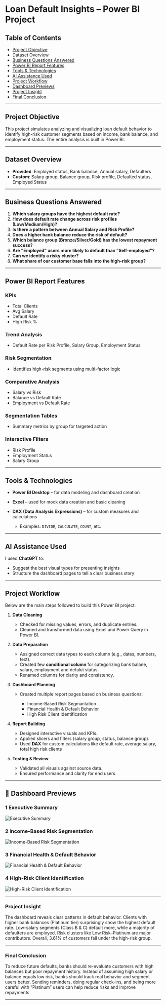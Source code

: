 #  Loan Default Insights – Power BI Project

## Table of Contents
- [Project Objective](#project-objective)
- [Dataset Overview](#dataset-overview)
- [Business Questions Answered](#business-questions-answered)
- [Power BI Report Features](#power-bi-report-features)
- [Tools & Technologies](#tools--technologies)
- [AI Assistance Used](#ai-assistance-used)
- [Project Workflow](#project-workflow)
- [Dashboard Previews](#-dashboard-previews)
- [Project Insight](#project-insight)
- [Final Conclusion](#final-conclusion)

---

##  Project Objective

This project simulates analyzing and visualizing loan default behavior to identify high-risk customer segments based on income, bank balance, and employment status. The entire analysis is built in Power BI.

---

##  Dataset Overview

* **Provided**: Employed status, Bank balance, Annual salary, Defaulters
* **Custom**: Salary group, Balance group, Risk profile, Defaulted status, Employed Status

---

##  Business Questions Answered

1. **Which salary groups have the highest default rate?**
2. **How does default rate change across risk profiles (Low/Medium/High)?**
3. **Is there a pattern between Annual Salary and Risk Profile?**
4. **Does a higher bank balance reduce the risk of default?**
5. **Which balance group (Bronze/Silver/Gold) has the lowest repayment success?**
6. **Are "Employed" users more likely to default than "Self-employed"?**
7. **Can we identify a risky cluster?**
8. **What share of our customer base falls into the high-risk group?**

---

##  Power BI Report Features

###  KPIs

* Total Clients
* Avg Salary
* Default Rate
* High Risk %

###  Trend Analysis

* Default Rate per Risk Profile, Salary Group, Employment Status

###  Risk Segmentation

* Identifies high-risk segments using multi-factor logic

###  Comparative Analysis

* Salary vs Risk
* Balance vs Default Rate
* Employment vs Default Rate

###  Segmentation Tables

* Summary metrics by group for targeted action

###  Interactive Filters

* Risk Profile
* Employment Status
* Salary Group

---

##  Tools & Technologies

* **Power BI Desktop** – for data modeling and dashboard creation
* **Excel** – used for mock data creation and basic cleaning
* **DAX (Data Analysis Expressions)** – for custom measures and calculations

  * Examples: `DIVIDE`, `CALCULATE`, `COUNT`, etc.

---

##  AI Assistance Used

I used **ChatGPT** to:

* Suggest the best visual types for presenting insights
* Structure the dashboard pages to tell a clear business story

---


##  Project Workflow

Below are the main steps followed to build this Power BI project:

1. **Data Cleaning**

   * Checked for missing values, errors, and duplicate entries.
   * Cleaned and transformed data using Excel and Power Query in Power BI.

2. **Data Preparation**

   * Assigned correct data types to each column (e.g., dates, numbers, text).
   * Created few **conditional column** for categorizing bank balane, salary, employment and defalut status.
   * Renamed columns for clarity and consistency.

3. **Dashboard Planning**

   * Created multiple report pages based on business questions:

     * Income-Based Risk Segmantation
     * Financial Health & Default Behavior
     * High Risk Client Identification

4. **Report Building**

   * Designed interactive visuals and KPIs.
   * Applied slicers and filters (salary group, status, balance group).
   * Used **DAX** for custom calculations like default rate, average salary, total high risk clients

5. **Testing & Review**

   * Validated all visuals against source data.
   * Ensured performance and clarity for end users.

---

## 📸 Dashboard Previews

### 1️ Executive Summary
![Executive Summary](https://github.com/NinadShenoy/Loan_Default_Insights-Data_Visualization/raw/main/Screenshot-Executive%20Summary.png)

### 2️ Income-Based Risk Segmentation
![Income-Based Risk Segmentation](https://github.com/NinadShenoy/Loan_Default_Insights-Data_Visualization/raw/main/Screenshot-Income-Based%20Risk%20Segmentation.png)

### 3️ Financial Health & Default Behavior
![Financial Health & Default Behavior](https://github.com/NinadShenoy/Loan_Default_Insights-Data_Visualization/raw/main/Screenshot-Financial%20Health%20%26%20Default%20Behavior.png)

### 4️ High-Risk Client Identification
![High-Risk Client Identification](https://github.com/NinadShenoy/Loan_Default_Insights-Data_Visualization/raw/main/Screenshot-High-Risk%20Client%20Identification.png)

---

### **Project Insight**

The dashboard reveals clear patterns in default behavior. Clients with higher bank balances (Platinum tier) surprisingly show the highest default rate. Low-salary segments (Class B & C) default more, while a majority of defaulters are employed. Risk clusters like Low Risk–Platinum are major contributors. Overall, 3.61% of customers fall under the high-risk group.

---

###  **Final Conclusion**

To reduce future defaults, banks should re-evaluate customers with high balances but poor repayment history. Instead of assuming high salary or balance equals low risk, banks should track real behavior and segment users better. Sending reminders, doing regular check-ins, and being more careful with “Platinum” users can help reduce risks and improve repayments.


---
